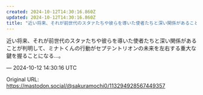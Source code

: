 ```yaml
---
created: 2024-10-12T14:30:16.860Z
updated: 2024-10-12T14:30:16.860Z
title: "近い将来、それが前世代のスタァたちや彼らを導いた使者たちと深い関係があることが判[...]"
---
```


<p>近い将来、それが前世代のスタァたちや彼らを導いた使者たちと深い関係があることが判明して、ミナトくんの行動がセプテントリオンの未来を左右する重大な鍵を握ることになる…。</p>

&mdash; 2024-10-12 14:30:16 UTC

Original URL: https://mastodon.social/@sakuramochi0/113294928567449357
